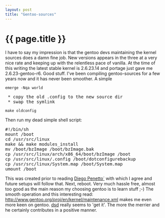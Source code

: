 ```yaml
---
layout: post
title: "Gentoo-sources"
---
```


{{ page.title }}
================

I have to say my impression is that the gentoo devs maintaining the kernel sources does a damn fine job. New versions appears in the three at a very nice rate and keeping up with the relentless pace of vanilla. At the time of this writing the latest stable kernel is 2.6.23.14 and portage just gave me 2.6.23-gentoo-r6. Good stuff. I've been compiling gentoo-sources for a few years now and it has never been smoother. A simple 

``emerge -Nqa world``
<pre>
 * copy the old .config to the new source dir
 * swap the symlink
</pre>
``make oldconfig``

Then run my dead simple shell script:

<pre>
#!/bin/sh
mount /boot
cd /usr/src/linux
make && make modules_install
mv /boot/bzImage /boot/bzImage.bak
cp /usr/src/linux/arch/x86_64/boot/bzImage /boot
cp /usr/src/linux/.config /boot/dotconfigurebackup
cp /usr/src/linux/System.map /boot/System.map
umount /boot
</pre>

This was created prior to reading <a href="http://farragut.flameeyes.is-a-geek.org/articles/2007/11/02/why-people-insist-on-using-boot">Diego Penetto´</a> with which I agree and future setups will follow that. 
Next, reboot. Very much hassle free, almost too good as the main reason my choosing gentoo is to learn stuff ;-)
The smooth operation and this interesting read: http://www.gentoo.org/proj/en/kernel/maintenance.xml makes me even more keen on gentoo. 
<a href="http://www.reactivated.net/weblog/">dsd</a> really seems to 'get it'. The more the merrier and he certainly contributes in a positive manner. 